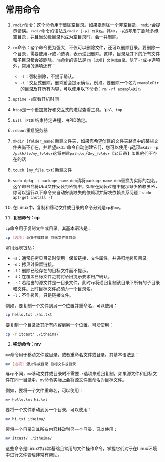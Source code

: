 # 常用命令
1. `rmdir`命令：这个命令用于删除空目录。如果要删除一个非空目录，`rmdir`会提示错误。`rmdir`命令的语法是`rmdir [-p] 目录名`。其中，`-p`选项用于删除多级空目录，并且当父级目录也成为空目录时，会一并删除。
    
2. `rm`命令：这个命令更为强大，不仅可以删除文件，还可以删除目录。要删除一个目录，需要使用`-r`或`-R`选项，表示递归删除。这样，目录及其下的所有文件和子目录都会被删除。`rm`命令的语法是`rm [选项] 文件或目录`。除了`-r`或`-R`选项外，常用的选项还有：
    
    - `-f`：强制删除，不提示确认。
    - `-i`：交互式删除，删除前会提示确认。例如，要删除一个名为`exampleDir`的目录及其所有内容，可以使用以下命令：`rm -rf exampleDir`。
3. `uptime -s`查看开机时间
4. `htop`是一个更加友好和交互式的进程查看工具。'ps'、`top`
5. `kill [PID]`结束特定进程，由PID确定。
6. `reboot`重启服务器
7.  `mkdir [folder_name]`新建文件夹，如果您希望创建的文件夹路径中的某些文件夹尚不存在，并希望`mkdir`命令自动创建它们，您可以使用`-p`选项`mkdir -p /path/to/my_folder`这将创建`path`,`to`,和`my_folder`【父目录】如果他们不存在的话
8. `touch [my_file.txt]`新建文件
9. `sudo dpkg -i package_name.deb`请将`package_name.deb`替换为实际的包名。这个命令会将DEB文件安装到系统中。如果在安装过程中提示缺少依赖关系，你可以运行以下命令来自动安装缺失的依赖项并解决依赖关系问题：`sudo apt-get install -f`
10. 在Linux中，复制和移动文件或目录的命令分别是`cp`和`mv`。

1. **复制命令：cp**

`cp`命令用于复制文件或目录。其基本语法是：

```bash
cp [选项] 源文件或目录 目标文件或目录
```

常用选项包括：

- `-a`：通常在拷贝目录时使用，保留链接、文件属性，并递归地拷贝目录。
- `-d`：拷贝时保留链接。
- `-f`：删除已经存在的目标文件而不提示。
- `-i`：在覆盖目标文件之前将给出提示要求用户确认。
- `-r`：若给出的源文件是一目录文件，此时`cp`将递归复制该目录下所有的子目录和文件。此时目标文件必须为一个目录名。
- `-l`：不作拷贝，只是链接文件。

例如，要复制一个文件到另一个位置并重命名，可以使用：

```bash
cp hello.txt ./hi.txt
```

要复制一个目录及其所有内容到另一个位置，可以使用：

```bash
cp -r itcast/ ./itheima/
```

2. **移动命令：mv**

`mv`命令用于移动文件或目录，或者重命名文件或目录。其基本语法是：

```bash
mv [选项] 源文件或目录 目标文件或目录
```

与`cp`不同，`mv`移动文件或目录时不需要`-r`选项来递归复制。如果源文件和目标文件在同一目录中，`mv`命令实际上会将源文件重命名为目标文件。

例如，要将一个文件重命名，可以使用：

```bash
mv hello.txt hi.txt
```

要将一个文件移动到另一个目录，可以使用：

```bash
mv hi.txt itheima/
```

要将一个目录及其所有内容移动到另一个目录，可以使用：

```bash
mv itcast/ ./itheima/
```

这些命令是Linux中非常基础且常用的文件操作命令，掌握它们对于在Linux环境中进行文件管理非常有帮助。

